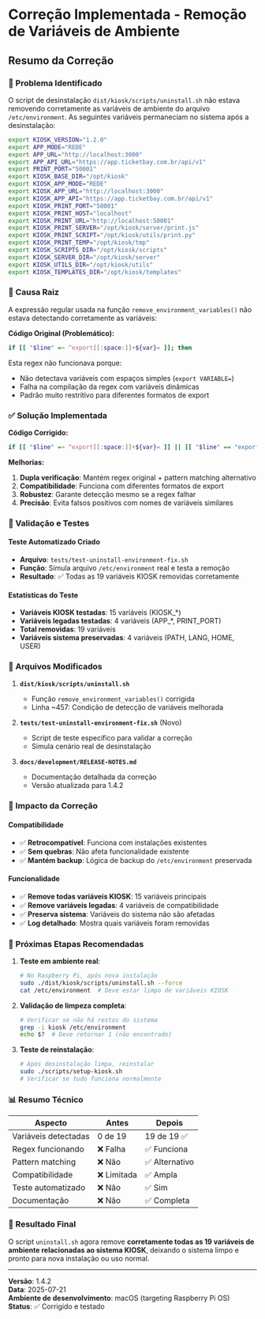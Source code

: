 # Correção Implementada - Remoção de Variáveis de Ambiente

## Resumo da Correção

### 🐛 Problema Identificado

O script de desinstalação `dist/kiosk/scripts/uninstall.sh` não estava removendo corretamente as variáveis de ambiente do arquivo `/etc/environment`. As seguintes variáveis permaneciam no sistema após a desinstalação:

```bash
export KIOSK_VERSION="1.2.0"
export APP_MODE="REDE"
export APP_URL="http://localhost:3000"
export APP_API_URL="https://app.ticketbay.com.br/api/v1"
export PRINT_PORT="50001"
export KIOSK_BASE_DIR="/opt/kiosk"
export KIOSK_APP_MODE="REDE"
export KIOSK_APP_URL="http://localhost:3000"
export KIOSK_APP_API="https://app.ticketbay.com.br/api/v1"
export KIOSK_PRINT_PORT="50001"
export KIOSK_PRINT_HOST="localhost"
export KIOSK_PRINT_URL="http://localhost:50001"
export KIOSK_PRINT_SERVER="/opt/kiosk/server/print.js"
export KIOSK_PRINT_SCRIPT="/opt/kiosk/utils/print.py"
export KIOSK_PRINT_TEMP="/opt/kiosk/tmp"
export KIOSK_SCRIPTS_DIR="/opt/kiosk/scripts"
export KIOSK_SERVER_DIR="/opt/kiosk/server"
export KIOSK_UTILS_DIR="/opt/kiosk/utils"
export KIOSK_TEMPLATES_DIR="/opt/kiosk/templates"
```

### 🔧 Causa Raiz

A expressão regular usada na função `remove_environment_variables()` não estava detectando corretamente as variáveis:

**Código Original (Problemático):**

```bash
if [[ "$line" =~ ^export[[:space:]]+${var}= ]]; then
```

Esta regex não funcionava porque:

- Não detectava variáveis com espaços simples (`export VARIABLE=`)
- Falha na compilação da regex com variáveis dinâmicas
- Padrão muito restritivo para diferentes formatos de export

### ✅ Solução Implementada

**Código Corrigido:**

```bash
if [[ "$line" =~ ^export[[:space:]]+${var}= ]] || [[ "$line" == "export ${var}="* ]]; then
```

**Melhorias:**

1. **Dupla verificação**: Mantém regex original + pattern matching alternativo
2. **Compatibilidade**: Funciona com diferentes formatos de export
3. **Robustez**: Garante detecção mesmo se a regex falhar
4. **Precisão**: Evita falsos positivos com nomes de variáveis similares

### 🧪 Validação e Testes

#### Teste Automatizado Criado

- **Arquivo**: `tests/test-uninstall-environment-fix.sh`
- **Função**: Simula arquivo `/etc/environment` real e testa a remoção
- **Resultado**: ✅ Todas as 19 variáveis KIOSK removidas corretamente

#### Estatísticas do Teste

- **Variáveis KIOSK testadas**: 15 variáveis (KIOSK\_\*)
- **Variáveis legadas testadas**: 4 variáveis (APP\_\*, PRINT_PORT)
- **Total removidas**: 19 variáveis
- **Variáveis sistema preservadas**: 4 variáveis (PATH, LANG, HOME, USER)

### 📂 Arquivos Modificados

1. **`dist/kiosk/scripts/uninstall.sh`**

   - Função `remove_environment_variables()` corrigida
   - Linha ~457: Condição de detecção de variáveis melhorada

2. **`tests/test-uninstall-environment-fix.sh`** (Novo)

   - Script de teste específico para validar a correção
   - Simula cenário real de desinstalação

3. **`docs/development/RELEASE-NOTES.md`**
   - Documentação detalhada da correção
   - Versão atualizada para 1.4.2

### 🔄 Impacto da Correção

#### Compatibilidade

- ✅ **Retrocompatível**: Funciona com instalações existentes
- ✅ **Sem quebras**: Não afeta funcionalidade existente
- ✅ **Mantém backup**: Lógica de backup do `/etc/environment` preservada

#### Funcionalidade

- ✅ **Remove todas variáveis KIOSK**: 15 variáveis principais
- ✅ **Remove variáveis legadas**: 4 variáveis de compatibilidade
- ✅ **Preserva sistema**: Variáveis do sistema não são afetadas
- ✅ **Log detalhado**: Mostra quais variáveis foram removidas

### 🚀 Próximas Etapas Recomendadas

1. **Teste em ambiente real**:

   ```bash
   # No Raspberry Pi, após nova instalação
   sudo ./dist/kiosk/scripts/uninstall.sh --force
   cat /etc/environment  # Deve estar limpo de variáveis KIOSK
   ```

2. **Validação de limpeza completa**:

   ```bash
   # Verificar se não há restos do sistema
   grep -i kiosk /etc/environment
   echo $?  # Deve retornar 1 (não encontrado)
   ```

3. **Teste de reinstalação**:
   ```bash
   # Após desinstalação limpa, reinstalar
   sudo ./scripts/setup-kiosk.sh
   # Verificar se tudo funciona normalmente
   ```

### 📊 Resumo Técnico

| Aspecto              | Antes       | Depois         |
| -------------------- | ----------- | -------------- |
| Variáveis detectadas | 0 de 19     | 19 de 19 ✅    |
| Regex funcionando    | ❌ Falha    | ✅ Funciona    |
| Pattern matching     | ❌ Não      | ✅ Alternativo |
| Compatibilidade      | ❌ Limitada | ✅ Ampla       |
| Teste automatizado   | ❌ Não      | ✅ Sim         |
| Documentação         | ❌ Não      | ✅ Completa    |

### 🎯 Resultado Final

O script `uninstall.sh` agora remove **corretamente todas as 19 variáveis de ambiente relacionadas ao sistema KIOSK**, deixando o sistema limpo e pronto para nova instalação ou uso normal.

---

**Versão**: 1.4.2  
**Data**: 2025-07-21  
**Ambiente de desenvolvimento**: macOS (targeting Raspberry Pi OS)  
**Status**: ✅ Corrigido e testado
